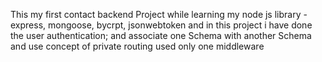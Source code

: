 This my first contact backend Project while learning my node js
library  - express, mongoose, bycrpt, jsonwebtoken 
and in this project i have done the user authentication;
and associate one Schema with another Schema and use concept of private routing 
used only one middleware
